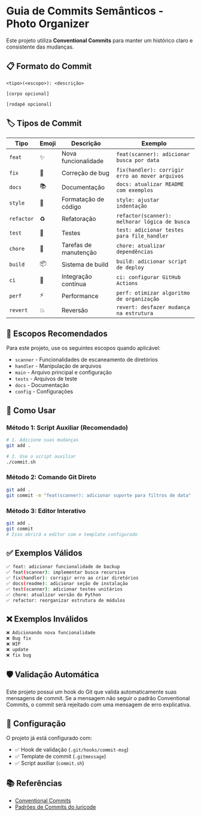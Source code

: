 # Guia de Commits Semânticos - Photo Organizer

Este projeto utiliza **Conventional Commits** para manter um histórico claro e consistente das mudanças.

## 📋 Formato do Commit

```
<tipo>(<escopo>): <descrição>

[corpo opcional]

[rodapé opcional]
```

## 🏷️ Tipos de Commit

| Tipo | Emoji | Descrição | Exemplo |
|------|-------|-----------|---------|
| `feat` | ✨ | Nova funcionalidade | `feat(scanner): adicionar busca por data` |
| `fix` | 🐛 | Correção de bug | `fix(handler): corrigir erro ao mover arquivos` |
| `docs` | 📚 | Documentação | `docs: atualizar README com exemplos` |
| `style` | 🎨 | Formatação de código | `style: ajustar indentação` |
| `refactor` | ♻️ | Refatoração | `refactor(scanner): melhorar lógica de busca` |
| `test` | 🧪 | Testes | `test: adicionar testes para file_handler` |
| `chore` | 🔧 | Tarefas de manutenção | `chore: atualizar dependências` |
| `build` | 📦 | Sistema de build | `build: adicionar script de deploy` |
| `ci` | 🧱 | Integração contínua | `ci: configurar GitHub Actions` |
| `perf` | ⚡ | Performance | `perf: otimizar algoritmo de organização` |
| `revert` | 💥 | Reversão | `revert: desfazer mudança na estrutura` |

## 🎯 Escopos Recomendados

Para este projeto, use os seguintes escopos quando aplicável:

- `scanner` - Funcionalidades de escaneamento de diretórios
- `handler` - Manipulação de arquivos
- `main` - Arquivo principal e configuração
- `tests` - Arquivos de teste
- `docs` - Documentação
- `config` - Configurações

## 🚀 Como Usar

### Método 1: Script Auxiliar (Recomendado)
```bash
# 1. Adicione suas mudanças
git add .

# 2. Use o script auxiliar
./commit.sh
```

### Método 2: Comando Git Direto
```bash
git add .
git commit -m "feat(scanner): adicionar suporte para filtros de data"
```

### Método 3: Editor Interativo
```bash
git add .
git commit
# Isso abrirá o editor com o template configurado
```

## ✅ Exemplos Válidos

```bash
✅ feat: adicionar funcionalidade de backup
✅ feat(scanner): implementar busca recursiva
✅ fix(handler): corrigir erro ao criar diretórios
✅ docs(readme): adicionar seção de instalação
✅ test(scanner): adicionar testes unitários
✅ chore: atualizar versão do Python
✅ refactor: reorganizar estrutura de módulos
```

## ❌ Exemplos Inválidos

```bash
❌ Adicionando nova funcionalidade
❌ Bug fix
❌ WIP
❌ update
❌ fix bug
```

## 🛡️ Validação Automática

Este projeto possui um hook do Git que valida automaticamente suas mensagens de commit. Se a mensagem não seguir o padrão Conventional Commits, o commit será rejeitado com uma mensagem de erro explicativa.

## 🔧 Configuração

O projeto já está configurado com:

- ✅ Hook de validação (`.git/hooks/commit-msg`)
- ✅ Template de commit (`.gitmessage`)
- ✅ Script auxiliar (`commit.sh`)

## 📚 Referências

- [Conventional Commits](https://www.conventionalcommits.org/pt-br/)
- [Padrões de Commits do iuricode](https://github.com/iuricode/padroes-de-commits)
